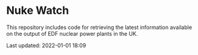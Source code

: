 # Nuke Watch

This repository includes code for retrieving the latest information available on the output of EDF nuclear power plants in the UK.

Last updated: 2022-01-01 18:09